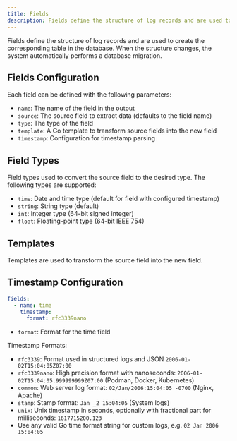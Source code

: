 ```yaml
---
title: Fields
description: Fields define the structure of log records and are used to create the corresponding table in the database.
---
```


Fields define the structure of log records and are used to create the corresponding table in the database. When the structure changes, the system automatically performs a database migration.

## Fields Configuration

Each field can be defined with the following parameters:

- `name`: The name of the field in the output
- `source`: The source field to extract data (defaults to the field name)
- `type`: The type of the field
- `template`: A Go template to transform source fields into the new field
- `timestamp`: Configuration for timestamp parsing

## Field Types

Field types used to convert the source field to the desired type. The following types are supported:

- `time`: Date and time type (default for field with configured timestamp)
- `string`: String type (default)
- `int`: Integer type (64-bit signed integer)
- `float`: Floating-point type (64-bit IEEE 754)

## Templates

Templates are used to transform the source field into the new field.

## Timestamp Configuration

```yaml
fields:
  - name: time
    timestamp:
      format: rfc3339nano
```

- `format`: Format for the time field

Timestamp Formats:

- `rfc3339`: Format used in structured logs and JSON `2006-01-02T15:04:05Z07:00`
- `rfc3339nano`: High precision format with nanoseconds: `2006-01-02T15:04:05.999999999Z07:00` (Podman, Docker, Kubernetes)
- `common`: Web server log format: `02/Jan/2006:15:04:05 -0700` (Nginx, Apache)
- `stamp`: Stamp format: `Jan _2 15:04:05` (System logs)
- `unix`: Unix timestamp in seconds, optionally with fractional part for milliseconds: `1617715200.123`
- Use any valid Go time format string for custom logs, e.g. `02 Jan 2006 15:04:05`
